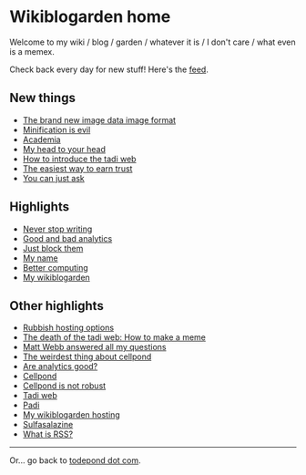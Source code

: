 # Wikiblogarden home

Welcome to my wiki / blog / garden / whatever it is / I don't care / what even is a memex.

Check back every day for new stuff! Here's the [feed](/feed).

## New things

- [The brand new image data image format](tadi-web/image-data)
- [Minification is evil](better-computing/worse-computing/minification)
- [Academia](academia)
- [My head to your head](my-wikiblogarden/hosting/journey)
- [How to introduce the tadi web](tadi-web/entry-points)
- [The easiest way to earn trust](sayings/trust)
- [You can just ask](sayings/just-ask)

## Highlights

- [Never stop writing](art/never-stop-writing)
- [Good and bad analytics](./social-media/analytics/good-and-bad)
- [Just block them](./social-media/just-block-them)
- [My name](./my-name)
- [Better computing](./better-computing)
- [My wikiblogarden](./my-wikiblogarden)

## Other highlights

- [Rubbish hosting options](./my-wikiblogarden/hosting/rubbish-options)
- [The death of the tadi web: How to make a meme](./tadi-web/death-meme)
- [Matt Webb answered all my questions](./social-media/what-is-rss/matt-webb-answered)
- [The weirdest thing about cellpond](./cellpond/the-weirdest-thing)
- [Are analytics good?](./social-media/analytics)
- [Cellpond](./cellpond)
- [Cellpond is not robust](./cellpond/is-not-robust)
- [Tadi web](./tadi-web)
- [Padi](./tadi-web/padi)
- [My wikiblogarden hosting](./my-wikiblogarden/hosting)
- [Sulfasalazine](./health/sulfasalazine)
- [What is RSS?](./social-media/what-is-rss)

<hr>

Or... go back to [todepond dot com](/).
